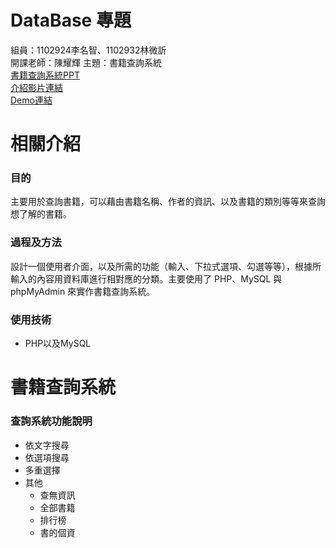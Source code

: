 # DataBase 專題
組員：1102924李名智、1102932林微訢  
開課老師：陳耀輝
主題：書籍查詢系統  
[書籍查詢系統PPT](https://docs.google.com/presentation/d/17rw4zXuwMZ3z825EsJitIs_AbJaZOz9NIpoStJWNrIk/edit?usp=sharing)  
[介紹影片連結](https://www.youtube.com/watch?v=FvLEsStP4Y4)  
[Demo連結](https://youtu.be/2QJKLwctvL0)  
# 相關介紹
### 目的
主要用於查詢書籍，可以藉由書籍名稱、作者的資訊、以及書籍的類別等等來查詢想了解的書籍。  
### 過程及方法
設計一個使用者介面，以及所需的功能（輸入、下拉式選項、勾選等等），根據所輸入的內容用資料庫進行相對應的分類。主要使用了 PHP、MySQL 與 phpMyAdmin 來實作書籍查詢系統。  
### 使用技術
- PHP以及MySQL
# 書籍查詢系統
### 查詢系統功能說明
- 依文字搜尋
- 依選項搜尋
- 多重選擇
- 其他
  - 查無資訊
  - 全部書籍
  - 排行榜
  - 書的個資
